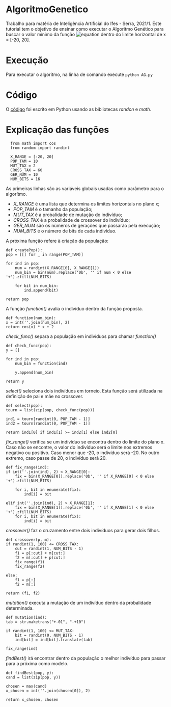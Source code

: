 # AlgoritmoGenetico
Trabalho para matéria de Inteligência Artificial do Ifes - Serra, 2021/1.
Este tutorial tem o objetivo de ensinar como executar o Algoritmo Genético para buscar o valor mínimo da função ![equation](https://user-images.githubusercontent.com/65257922/130359253-ab5935d0-94b5-47fe-a8d5-392d7e4019b1.png) dentro do limite horizontal de x = [-20, 20].

# Execução
Para executar o algoritmo, na linha de comando execute ```python AG.py```

# Código
O [código](https://github.com/gabriesk/AlgoritmoGenetico/blob/main/AG.py) foi escrito em Python usando as bibliotecas _randon_ e _math_.

# Explicação das funções

      from math import cos
      from random import randint

      X_RANGE = [-20, 20]
      POP_TAM = 10
      MUT_TAX = 2
      CROSS_TAX = 60
      GER_NUM = 10
      NUM_BITS = 16

As primeiras linhas são as variáveis globais usadas como parâmetro para o algorítmo.

* _X_RANGE_ é uma lista que determina os limites horizontais no plano x;
* _POP_TAM_ é o tamanho da população;
* _MUT_TAX_ é a probalidade de mutação do indivíduo;
* _CROSS_TAX_ é a probalidade de crossover do indivíduo;
* _GER_NUM_ são os números de gerações que passarão pela execução;
* _NUM_BITS_ é o número de bits de cada indivíduo.


A próxima função refere à criação da população:

    def createPop():
    pop = [[] for _ in range(POP_TAM)]

    for ind in pop:
        num = randint(X_RANGE[0], X_RANGE[1])
        num_bin = bin(num).replace('0b', '' if num < 0 else '+').zfill(NUM_BITS)

        for bit in num_bin:
            ind.append(bit)

    return pop

A função _function()_ avalia o indíviduo dentro da função proposta.

    def function(num_bin):
    x = int(''.join(num_bin), 2)
    return cos(x) * x + 2

_check_func()_ separa a população em indivíduos para chamar _function()_

    def check_func(pop):
    y = []

    for ind in pop:
        num_bin = function(ind)

        y.append(num_bin)

    return y

_select()_ seleciona dois indivíduos em torneio. Esta função será utilizada na definição de pai e mãe no crossover.
    
    def select(pop):
    tourn = list(zip(pop, check_func(pop)))

    ind1 = tourn[randint(0, POP_TAM - 1)]
    ind2 = tourn[randint(0, POP_TAM - 1)]

    return ind1[0] if ind1[1] >= ind2[1] else ind2[0]

_fix_range()_ verifica se um indivíduo se encontra dentro do limite do plano x. Caso não se encontre, o valor do indivíduo será o limite nos extremos negativo ou positivo. Caso menor que -20, o indivíduo será -20. No outro extremo, caso passe de 20, o indivíduo será 20.

    def fix_range(ind):
    if int(''.join(ind), 2) < X_RANGE[0]:
        fix = bin(X_RANGE[0]).replace('0b', '' if X_RANGE[0] < 0 else '+').zfill(NUM_BITS)

        for i, bit in enumerate(fix):
            ind[i] = bit

    elif int(''.join(ind), 2) > X_RANGE[1]:
        fix = bin(X_RANGE[1]).replace('0b', '' if X_RANGE[1] < 0 else '+').zfill(NUM_BITS)
        for i, bit in enumerate(fix):
            ind[i] = bit

_crossover()_ faz o cruzamento entre dois indivíduos para gerar dois filhos.

    def crossover(p, m):
    if randint(1, 100) <= CROSS_TAX:
        cut = randint(1, NUM_BITS - 1)
        f1 = p[:cut] + m[cut:]
        f2 = m[:cut] + p[cut:]
        fix_range(f1)
        fix_range(f2)

    else:
        f1 = p[:]
        f2 = m[:]

    return (f1, f2)

_mutation()_ executa a mutação de um indivíduo dentro da probalidade determinada.

    def mutation(ind):
    tab = str.maketrans("+-01", "-+10")

    if randint(1, 100) <= MUT_TAX:
        bit = randint(0, NUM_BITS - 1)
        ind[bit] = ind[bit].translate(tab)

    fix_range(ind)
    
_findBest()_ irá encontrar dentro da população o melhor indivíduo para passar para a próxima como modelo.

    def findBest(pop, y):
    cand = list(zip(pop, y))

    chosen = max(cand)
    x_chosen = int(''.join(chosen[0]), 2)

    return x_chosen, chosen
